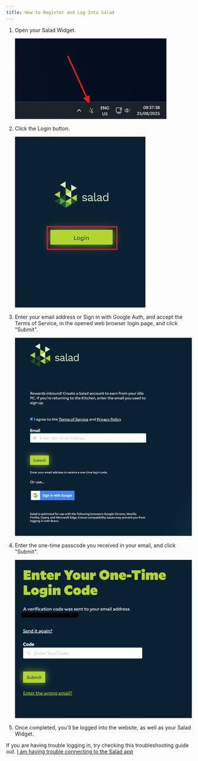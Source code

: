 ```yaml
---
title: How to Register and Log Into Salad
---
```


1. Open your Salad Widget.

   ![](../../../../content/images/guides/using-the-salad-app/how-to-register-and-log-into-salad-1.png)

2. Click the Login button.

   ![](../../../../content/images/guides/using-the-salad-app/how-to-register-and-log-into-salad-2.png)

3. Enter your email address or Sign in with Google Auth, and accept the Terms of Service, in the opened web browser
   login page, and click "Submit".

   ![](../../../../content/images/guides/using-the-salad-app/how-to-register-and-log-into-salad-3.png)

4. Enter the one-time passcode you received in your email, and click "Submit".

   ![](../../../../content/images/guides/using-the-salad-app/how-to-register-and-log-into-salad-5.png)

5. Once completed, you'll be logged into the website, as well as your Salad Widget.

If you are having trouble logging in, try checking this troubleshooting guide out.
[I am having trouble connecting to the Salad app](/docs/troubleshooting/salad-app/222-i-am-having-trouble-connecting-to-the-salad-app)
